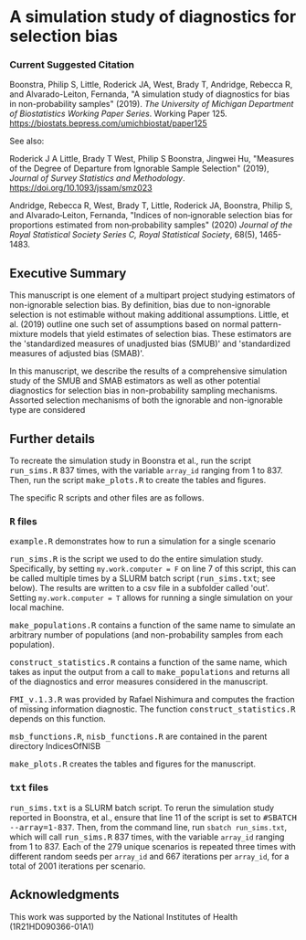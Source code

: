 # A simulation study of diagnostics for selection bias

### Current Suggested Citation

Boonstra, Philip S, Little, Roderick JA, West, Brady T, Andridge, Rebecca R, and Alvarado-Leiton, Fernanda, "A simulation study of diagnostics for bias in non-probability samples" (2019). *The University of Michigan Department of Biostatistics Working Paper Series*. Working Paper 125.
https://biostats.bepress.com/umichbiostat/paper125

See also:

Roderick J A Little, Brady T West, Philip S Boonstra, Jingwei Hu, 
"Measures of the Degree of Departure from Ignorable Sample Selection" (2019), 
*Journal of Survey Statistics and Methodology*. 
https://doi.org/10.1093/jssam/smz023

Andridge, Rebecca R, West, Brady T, Little, Roderick JA, Boonstra, Philip S, and Alvarado‐Leiton, Fernanda, "Indices of non‐ignorable selection bias for proportions estimated from non‐probability samples" (2020) *Journal of the Royal Statistical Society Series C, Royal Statistical Society*, 68(5), 1465-1483.

## Executive Summary

This manuscript is one element of a multipart project studying estimators of non-ignorable
selection bias. By definition, bias due to non-ignorable selection is not estimable
without making additional assumptions. Little, et al. (2019) outline one such set 
of assumptions based on normal pattern-mixture models that yield estimates of
selection bias. These estimators are the 'standardized measures of unadjusted
bias (SMUB)' and 'standardized measures of adjusted bias (SMAB)'. 

In this manuscript, we describe the results of a comprehensive simulation study 
of the SMUB and SMAB estimators as well as other potential diagnostics for selection 
bias in non-probability sampling mechanisms. Assorted selection mechanisms of both the
ignorable and non-ignorable type are considered

## Further details

To recreate the simulation study in Boonstra et al., run the script <samp>run_sims.R</samp> 837 times, with the variable `array_id` ranging from 
1 to 837. Then, run the script <samp>make_plots.R</samp> to create the
tables and figures. 

The specific R scripts and other files are as follows. 

### <samp>R</samp> files

<samp>example.R</samp> demonstrates how to run a simulation for a single 
scenario

<samp>run_sims.R</samp> is the script we used to do the entire simulation study. 
Specifically, by setting `my.work.computer = F` on line 7 of this script, this 
can be called multiple times by a SLURM batch script (<samp>run_sims.txt</samp>; see below). The results are written to a csv file in a subfolder called 'out'. Setting
`my.work.computer = T` allows for running a single simulation on your local 
machine.

<samp>make_populations.R</samp> contains a function of the same name to simulate
an arbitrary number of populations (and non-probability samples from each 
population). 

<samp>construct_statistics.R</samp> contains a function of the same name, which
takes as input the output from a call to <samp>make_populations</samp> and returns
all of the diagnostics and error measures considered in the manuscript. 

<samp>FMI_v.1.3.R</samp> was provided by Rafael Nishimura and computes the
fraction of missing information diagnostic. The function 
<samp>construct_statistics.R</samp> depends on this function. 

<samp>msb_functions.R</samp>, <samp>nisb_functions.R</samp> are contained in the
parent directory IndicesOfNISB

<samp>make_plots.R</samp> creates the tables and figures for the manuscript. 

### <samp>txt</samp> files

<samp>run_sims.txt</samp> is a SLURM batch script. To rerun the simulation study
reported in Boonstra, et al., ensure that line 11 of the script is set to
<samp>#SBATCH --array=1-837</samp>. Then, from the command line, run 
`sbatch run_sims.txt`, which will call <samp>run_sims.R</samp> 837 
times, with the variable `array_id` ranging from 1 to 837. Each of the 279 unique scenarios is repeated three times with different random seeds per `array_id` and 667 iterations per `array_id`, for a total of 2001 iterations per scenario. 

## Acknowledgments 

This work was supported by the National Institutes of Health (1R21HD090366-01A1)